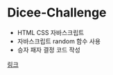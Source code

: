 # Dicee-Challenge

+ HTML CSS 자바스크립트
+ 자바스크립트 random 함수 사용
+ 승자 패자 결정 코드 작성

[링크](https://spearstring.github.io/Dicee-Challenge/)
